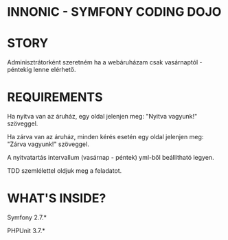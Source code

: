 INNONIC - SYMFONY CODING DOJO
============

STORY
=====
Adminisztrátorként szeretném ha a webáruházam csak vasárnaptól - péntekig lenne elérhető.

REQUIREMENTS
============
Ha nyitva van az áruház, egy oldal jelenjen meg: "Nyitva vagyunk!" szöveggel.

Ha zárva van az áruház, minden kérés esetén egy oldal jelenjen meg: "Zárva vagyunk!" szöveggel.

A nyitvatartás intervallum (vasárnap - péntek) yml-ből beállítható legyen.

TDD szemlélettel oldjuk meg a feladatot.

WHAT'S INSIDE?
==============
Symfony 2.7.*

PHPUnit 3.7.*